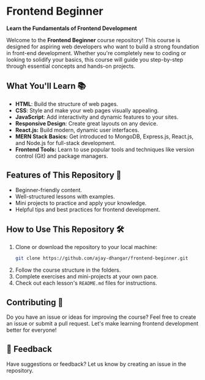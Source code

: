 # Frontend Beginner

**Learn the Fundamentals of Frontend Development**  

Welcome to the **Frontend Beginner** course repository! This course is designed for aspiring web developers who want to build a strong foundation in front-end development. Whether you're completely new to coding or looking to solidify your basics, this course will guide you step-by-step through essential concepts and hands-on projects.

## What You'll Learn 📚
- **HTML**: Build the structure of web pages.  
- **CSS**: Style and make your web pages visually appealing.  
- **JavaScript**: Add interactivity and dynamic features to your sites.  
- **Responsive Design**: Create great layouts on any device.
- **React.js:** Build modern, dynamic user interfaces.
- **MERN Stack Basics:** Get introduced to MongoDB, Express.js, React.js, and Node.js for full-stack development.
- **Frontend Tools:** Learn to use popular tools and techniques like version control (Git) and package managers.

## Features of This Repository 🌟
- Beginner-friendly content.  
- Well-structured lessons with examples.  
- Mini projects to practice and apply your knowledge.  
- Helpful tips and best practices for frontend development.

## How to Use This Repository 🛠️
1. Clone or download the repository to your local machine:  
   ```bash
   git clone https://github.com/ajay-dhangar/frontend-beginner.git
   ```
2. Follow the course structure in the folders.  
3. Complete exercises and mini-projects at your own pace.  
4. Check out each lesson's `README.md` files for instructions.

## Contributing 🤝
Do you have an issue or ideas for improving the course? Feel free to create an issue or submit a pull request. Let's make learning frontend development better for everyone!

## 📢 Feedback  
Have suggestions or feedback? Let us know by creating an issue in the repository.  
